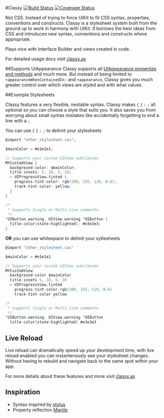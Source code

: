 #Classy [![Build Status](https://travis-ci.org/cloudkite/Classy.png?branch=master)](https://travis-ci.org/cloudkite/Classy) [![Coverage Status](https://coveralls.io/repos/cloudkite/Classy/badge.png)](https://coveralls.io/r/cloudkite/Classy)

Not CSS. Instead of trying to force UIKit to fit CSS syntax, properties, conventions and constructs. Classy is a stylesheet system built from the ground up to work in harmony with UIKit. It borrows the best ideas from CSS and introduces new syntax, conventions and constructs where appropriate.

Plays nice with Interface Builder and views created in code.

For detailed usage docs visit [classy.as](http://classy.as/)

##Supports UIAppearance
Classy supports all [UIAppearance properties and methods](https://github.com/cloudkite/Classy/blob/master/Tests/UIAppearance-setters.md) and much more. But instead of being limited to `+appearanceWhenContainedIn:` and `+appearance`,
Classy gives you much greater control over which views are styled and with what values.

##Example Stylesheets

Classy features a very flexible, nestable syntax. 
Classy makes `{`   `}`   `:`   `;` all optional so you can choose a style that suits you. It also saves you from worrying about small syntax mistakes like accidentally forgetting to end a line with a `;`

You can use `{`   `}`   `:`   `;` to delimit your stylesheets

```Scala
@import "other_stylesheet.cas";

$mainColor = #e1e1e1;

// Supports your custom UIView subclasses
MYCustomView {
  background-color: $mainColor;
  title-insets: 5, 10, 5, 10;
  > UIProgressView.tinted {
    progress-tint-color: rgb(200, 155, 110, 0.6);
    track-tint-color: yellow;
  }
}

/*
 * Supports Single or Multi-line comments
 */
^UIButton.warning, UIView.warning ^UIButton {
  title-color[state:highlighted]: #e3e3e3;
}
```

**OR** you can use whitespace to delimit your sytlesheets

```Scala
@import "other_stylesheet.cas"

$mainColor = #e1e1e1

// Supports your custom UIView subclasses
MYCustomView 
  background-color $mainColor
  title-insets 5, 10, 5, 10
  > UIProgressView.tinted 
    progress-tint-color rgb(200, 155, 110, 0.6)
    track-tint-color yellow

/*
 * Supports Single or Multi-line comments
 */
^UIButton.warning, UIView.warning ^UIButton 
  title-color[state:highlighted] #e3e3e3
```

## Live Reload
Live reload can dramatically speed up your development time, with live reload enabled you can instantenously see your stylesheet changes. Without having to rebuild and navigate back to the same spot within your app.

For more details about these features and more visit [classy.as](http://classy.as/)

## Inspiration
- Syntax inspired by [stylus](http://learnboost.github.io/stylus/)
- Property reflection [Mantle](https://github.com/github/mantle)

